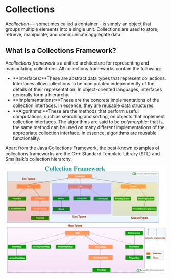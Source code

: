 # Collections

A*collection*--- sometimes called a container - is simply an object that groups multiple elements into a single unit. Collections are used to store, retrieve, manipulate, and communicate aggregate data.

## What Is a Collections Framework?

A*collections framework*is a unified architecture for representing and manipulating collections. All collections frameworks contain the following:

- **Interfaces:**These are abstract data types that represent collections. Interfaces allow collections to be manipulated independently of the details of their representation. In object-oriented languages, interfaces generally form a hierarchy.
- **Implementations:**These are the concrete implementations of the collection interfaces. In essence, they are reusable data structures.
- **Algorithms:**These are the methods that perform useful computations, such as searching and sorting, on objects that implement collection interfaces. The algorithms are said to be *polymorphic*: that is, the same method can be used on many different implementations of the appropriate collection interface. In essence, algorithms are reusable functionality.

Apart from the Java Collections Framework, the best-known examples of collections frameworks are the C++ Standard Template Library (STL) and Smalltalk's collection hierarchy.

![image](media/Collections-image1.png)
